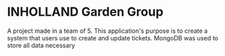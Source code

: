 # INHOLLAND Garden Group

A project made in a team of 5. 
This application's purpose is to create a system that users use to create and update tickets.
MongoDB was used to store all data necessary 
